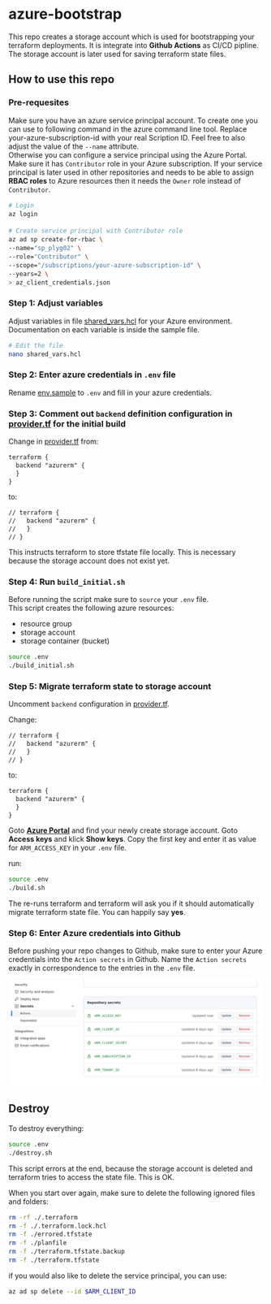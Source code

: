 # azure-bootstrap

This repo creates a storage account which is used for bootstrapping your
terraform deployments. It is integrate into **Github Actions** as CI/CD pipline.   
The storage account is later used for saving terraform state files.

## How to use this repo

### Pre-requesites

Make sure you have an azure service principal account. To create one you can use to following command in the azure command line tool.
Replace your-azure-subscription-id with your real Scription ID. Feel free to also adjust the value of the `--name` attribute.\
Otherwise you can configure a service principal using the Azure Portal. Make sure it has `Contributor` role in your Azure subscription.
If your service principal is later used in other repositories and needs to be able to assign **RBAC roles** to Azure resources then it needs the `Owner` role instead of `Contributor`.

```bash
# Login
az login

# Create service principal with Contributor role
az ad sp create-for-rbac \
--name="sp_plyg02" \
--role="Contributor" \
--scope="/subscriptions/your-azure-subscription-id" \
--years=2 \
> az_client_credentials.json
```
### Step 1: Adjust variables

Adjust variables in file [shared_vars.hcl](./shared_vars.hcl) for your Azure environment.
Documentation on each variable is inside the sample file.

```bash
# Edit the file
nano shared_vars.hcl
```
### Step 2: Enter azure credentials in `.env` file

Rename [env.sample](./env.sample) to `.env` and fill in your azure credentials.

### Step 3: Comment out `backend` definition configuration in [provider.tf](./provider.tf) for the initial build

Change in [provider.tf](./provider.tf) from:

```hcl
terraform {
  backend "azurerm" {
  }
}
```

to:

```hcl
// terraform {
//   backend "azurerm" {
//   }
// }
```

This instructs terraform to store tfstate file locally. This is necessary because the storage account does not exist yet.

### Step 4: Run `build_initial.sh`

Before running the script make sure to `source` your `.env` file.  
This script creates the following azure resources:

- resource group
- storage account
- storage container (bucket)

```bash
source .env
./build_initial.sh
```

### Step 5: Migrate terraform state to storage account

Uncomment `backend` configuration in [provider.tf](./provider.tf).

Change:

```hcl
// terraform {
//   backend "azurerm" {
//   }
// }
```

to:

```hcl
terraform {
  backend "azurerm" {
  }
}
```

Goto **[Azure Portal](https://portal.azure.com)** and find your newly create storage account. Goto **Access keys** and klick **Show keys**. Copy the first key and enter it as value for  `ARM_ACCESS_KEY` in your `.env` file.

run:

```bash
source .env
./build.sh
```

The re-runs terraform and terraform will ask you if it should automatically migrate terraform state file. You can happily say **yes**.

### Step 6: Enter Azure credentials into Github

Before pushing your repo changes to Github, make sure to enter your Azure credentials into the `Action secrets` in Github.
Name the `Action secrets` exactly in correspondence to the entries in the `.env` file.

![Github Actions Secrets](./images/gha-secrets.png)

## Destroy

To destroy everything:

```bash
source .env
./destroy.sh
```

This script errors at the end, because the storage account is deleted and terraform tries to access the state file. This is OK.

When you start over again, make sure to delete the following ignored files and folders:

```bash
rm -rf ./.terraform
rm -f ./.terraform.lock.hcl
rm -f ./errored.tfstate
rm -f ./planfile
rm -f ./terraform.tfstate.backup
rm -f ./terraform.tfstate
```

if you would also like to delete the service principal, you can use:

```bash
az ad sp delete --id $ARM_CLIENT_ID
```
